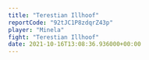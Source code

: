 ```yaml
---
title: "Terestian Illhoof"
reportCode: "92tJC1P8zdqrZ43p"
player: "Minela"
fight: "Terestian Illhoof"
date: 2021-10-16T13:08:36.936000+00:00
---
```

